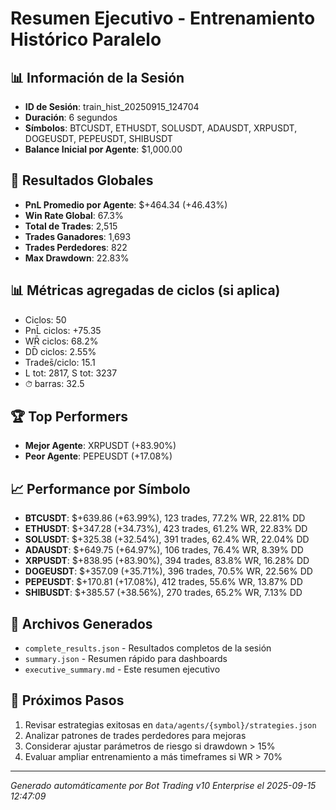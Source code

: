 # Resumen Ejecutivo - Entrenamiento Histórico Paralelo

## 📊 Información de la Sesión
- **ID de Sesión**: train_hist_20250915_124704
- **Duración**: 6 segundos
- **Símbolos**: BTCUSDT, ETHUSDT, SOLUSDT, ADAUSDT, XRPUSDT, DOGEUSDT, PEPEUSDT, SHIBUSDT
- **Balance Inicial por Agente**: $1,000.00

## 🎯 Resultados Globales
- **PnL Promedio por Agente**: $+464.34 (+46.43%)
- **Win Rate Global**: 67.3%
- **Total de Trades**: 2,515
- **Trades Ganadores**: 1,693
- **Trades Perdedores**: 822
- **Max Drawdown**: 22.83%

## 📊 Métricas agregadas de ciclos (si aplica)
- Ciclos: 50
- PnL̄ ciclos: +75.35
- WR̄ ciclos: 68.2%
- DD̄ ciclos: 2.55%
- Trades̄/ciclo: 15.1
- L tot: 2817, S tot: 3237
- ⏱̄ barras: 32.5


## 🏆 Top Performers
- **Mejor Agente**: XRPUSDT (+83.90%)
- **Peor Agente**: PEPEUSDT (+17.08%)

## 📈 Performance por Símbolo
- **BTCUSDT**: $+639.86 (+63.99%), 123 trades, 77.2% WR, 22.81% DD
- **ETHUSDT**: $+347.28 (+34.73%), 423 trades, 61.2% WR, 22.83% DD
- **SOLUSDT**: $+325.38 (+32.54%), 391 trades, 62.4% WR, 22.04% DD
- **ADAUSDT**: $+649.75 (+64.97%), 106 trades, 76.4% WR, 8.39% DD
- **XRPUSDT**: $+838.95 (+83.90%), 394 trades, 83.8% WR, 16.28% DD
- **DOGEUSDT**: $+357.09 (+35.71%), 396 trades, 70.5% WR, 22.56% DD
- **PEPEUSDT**: $+170.81 (+17.08%), 412 trades, 55.6% WR, 13.87% DD
- **SHIBUSDT**: $+385.57 (+38.56%), 270 trades, 65.2% WR, 7.13% DD

## 📁 Archivos Generados
- `complete_results.json` - Resultados completos de la sesión
- `summary.json` - Resumen rápido para dashboards
- `executive_summary.md` - Este resumen ejecutivo

## 🎯 Próximos Pasos
1. Revisar estrategias exitosas en `data/agents/{symbol}/strategies.json`
2. Analizar patrones de trades perdedores para mejoras
3. Considerar ajustar parámetros de riesgo si drawdown > 15%
4. Evaluar ampliar entrenamiento a más timeframes si WR > 70%

---
*Generado automáticamente por Bot Trading v10 Enterprise el 2025-09-15 12:47:09*
